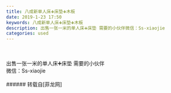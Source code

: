 ```yaml
---
title: 八成新单人床➕床垫➕木板
date: 2019-1-23 17:50
keywords: 八成新单人床➕床垫➕木板
description: 出售一张一米的单人床➕床垫 需要的小伙伴微信：Ss-xiaojie
categories: used
---
```

<td class="t_f" id="postmessage_2776672">

<br/>
<br/>
出售一张一米的单人床➕床垫 需要的小伙伴<br/>
微信：Ss-xiaojie<br/>
<img alt="" border="0" class="zoom" data-cf-modified-f6b79e2c2120b0048bef0594-="" file="http://www.flw.ph/data/appbyme/upload/image/201901/23/EJh4HwW1qtEq.jpg" id="aimg_xZ5o0" lazyloadthumb="1" onclick="" onmouseover="" src="http://www.flw.ph/data/appbyme/upload/image/201901/23/EJh4HwW1qtEq.jpg"/><br/>
<br/>
</td>
###### 转载自[菲龙网]